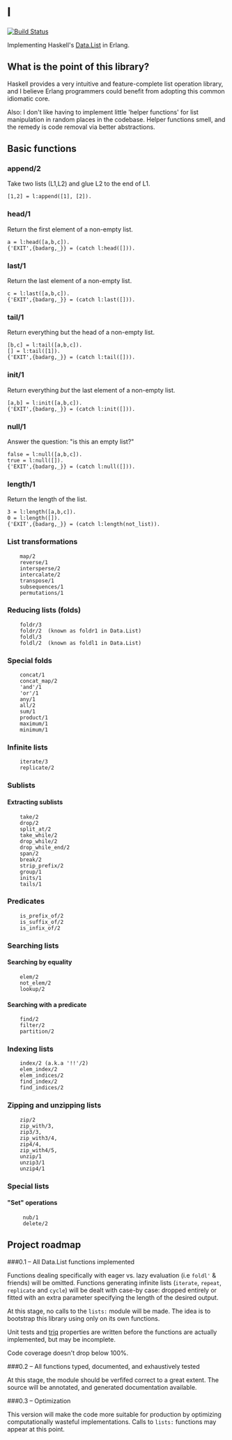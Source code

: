 l
=
[![Build
Status](https://travis-ci.org/pzel/l.svg?branch=master)](https://travis-ci.org/pzel/l)

Implementing Haskell's [Data.List](http://hackage.haskell.org/package/base-4.6.0.1/docs/Data-List.html) in Erlang.

What is the point of this library?
----------------------------------

Haskell provides a very intuitive and feature-complete list operation library,
and I believe Erlang programmers could benefit from adopting this common
idiomatic core. 

Also: I don't like having to implement little 'helper functions' for list
manipulation in random places in the codebase. Helper functions smell, and the
remedy is code removal via better abstractions.


Basic functions
---------------

### append/2

Take two lists (L1,L2)  and glue L2 to the end of L1.

    [1,2] = l:append([1], [2]).


### head/1
Return the first element of a non-empty list.

    a = l:head([a,b,c]).  
    {'EXIT',{badarg,_}} = (catch l:head([])).


### last/1
Return the last element of a non-empty list.

    c = l:last([a,b,c]).  
    {'EXIT',{badarg,_}} = (catch l:last([])).


### tail/1
Return everything but the head of a non-empty list.

    [b,c] = l:tail([a,b,c]).
    [] = l:tail([1]).
    {'EXIT',{badarg,_}} = (catch l:tail([])).

### init/1
Return everything *but* the last element of a non-empty list.

    [a,b] = l:init([a,b,c]).
    {'EXIT',{badarg,_}} = (catch l:init([])).


### null/1
Answer the question: "is this an empty list?"

    false = l:null([a,b,c]).
    true = l:null([]).
    {'EXIT',{badarg,_}} = (catch l:null([])).

### length/1
Return the length of the list.

    3 = l:length([a,b,c]).
    0 = l:length([]).
    {'EXIT',{badarg,_}} = (catch l:length(not_list)).



### List transformations
        map/2
        reverse/1
        intersperse/2
        intercalate/2
        transpose/1
        subsequences/1
        permutations/1

### Reducing lists (folds)
        foldr/3
        foldr/2  (known as foldr1 in Data.List)
        foldl/3
        foldl/2  (known as foldl1 in Data.List)

### Special folds
        concat/1
        concat_map/2
        'and'/1
        'or'/1
        any/1
        all/2
        sum/1
        product/1
        maximum/1
        minimum/1

### Infinite lists
        iterate/3
        replicate/2

### Sublists
#### Extracting sublists
        take/2
        drop/2
        split_at/2
        take_while/2
        drop_while/2
        drop_while_end/2
        span/2
        break/2
        strip_prefix/2
        group/1
        inits/1
        tails/1

### Predicates
        is_prefix_of/2
        is_suffix_of/2
        is_infix_of/2

### Searching lists
#### Searching by equality
        elem/2
        not_elem/2
        lookup/2

#### Searching with a predicate
        find/2
        filter/2
        partition/2

### Indexing lists
        index/2 (a.k.a '!!'/2)
        elem_index/2
        elem_indices/2
        find_index/2
        find_indices/2

### Zipping and unzipping lists
        zip/2
        zip_with/3,
        zip3/3,
        zip_with3/4,
        zip4/4,
        zip_with4/5,
        unzip/1
        unzip3/1
        unzip4/1


### Special lists
#### "Set" operations
         nub/1
         delete/2

Project roadmap
---------------

###0.1 – All Data.List functions implemented

Functions dealing specifically with eager vs. lazy evaluation (i.e `foldl'` &
friends) will be omitted. Functions generating infinite lists (`iterate`,
`repeat`, `replicate` and `cycle`) will be dealt with case-by case: dropped
entirely or fitted with an extra parameter specifying the length of the desired
output.

At this stage, no calls to the `lists:` module will be made. The idea is to
bootstrap this library using only on its own functions.

Unit tests and [triq](https://github.com/krestenkrab/triq) properties are
written before the functions are actually implemented, but may be incomplete.

Code coverage doesn't drop below 100%.


###0.2 – All functions typed, documented, and exhaustively tested

At this stage, the module should be verfifed correct to a great
extent. The source will be annotated, and generated documentation available.


###0.3 – Optimization

This version will make the code more suitable for production by optimizing
computationally wasteful implementations. Calls to `lists:` functions may appear
at this point.

